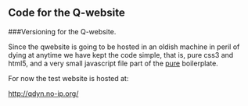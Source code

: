Code for the Q-website
--------------------------------------------------------------------------------

###Versioning for the Q-website.

Since the qwebsite is going to be hosted in an oldish machine in peril of dying
at anytime we have kept the code simple, that is, pure css3 and html5, and a
very small javascript file part of the [pure](http://purecss.io/ "Pure.io") boilerplate.

For now the test website is hosted at:

http://qdyn.no-ip.org/


